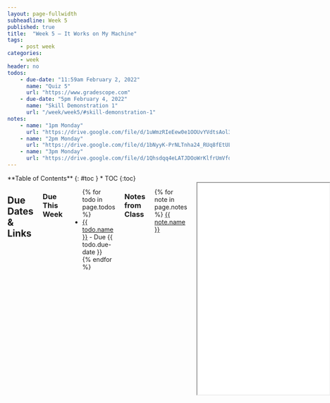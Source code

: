 ```yaml
---
layout: page-fullwidth
subheadline: Week 5
published: true
title:  "Week 5 – It Works on My Machine"
tags:
    - post week
categories:
    - week
header: no
todos:
    - due-date: "11:59am February 2, 2022"
      name: "Quiz 5"
      url: "https://www.gradescope.com"
    - due-date: "5pm February 4, 2022"
      name: "Skill Demonstration 1"
      url: "/week/week5/#skill-demonstration-1"
notes:
    - name: "1pm Monday"
      url: "https://drive.google.com/file/d/1uWmzRIeEew0e1OOUvYVdtsAol32YY8SB"
    - name: "2pm Monday"
      url: "https://drive.google.com/file/d/1bNyyK-PrNLTnha24_RUq8fEtULqIUVzF"
    - name: "3pm Monday"
      url: "https://drive.google.com/file/d/1Qhsdqq4eLATJDOoWrKlfrUmVfdhUuncg"
---
```


<div class="row">
<div class="medium-4 medium-push-8 columns" markdown="1">
<div class="panel radius fixed-toc"  data-options="sticky_on:large" markdown="1">
**Table of Contents**
{: #toc }
*  TOC
{:toc}
</div>
</div><!-- /.medium-4.columns -->

<div class="medium-8 medium-pull-4 columns" markdown="1">

## Due Dates & Links

### Due This Week

<ul>
{% for todo in page.todos %}
<li><a href="{{ todo.url }}">{{ todo.name }}</a> - Due {{ todo.due-date }}</li>
{% endfor %}
</ul>

### Notes from Class

{% for note in page.notes %}
<a href="{{ note.url }}">{{ note.name }}</a>
<iframe src="{{ note.url }}/preview" width="640" height="480" allow="autoplay"></iframe>
{% endfor %}

## Lab Tasks

As usual, some of the lab tasks could change a bit before Wednesday, but the
general outline is here.

Note that the _skill demonstration_ description is firm, and we'll only add
clarifications and extra information, not change the task, at this point.

Today is a bit “potpourri” and a bit “choose your own adventure.” There are a
few short things I want to make sure everyone does, and then a few _options_ for
how to spend your time. These include some cool tips and tricks that might help
you out in the future, some situations that students have run into explicitly in
class, and a space to chat about what you're doing for your skill demo.

Do the **required tasks**, then as a group pick some of the others to try.  If
you have time, do them all!

### Required Task – Synchronize Your Group Work

You've all done some work either in the same repository or in different
repositories over the last few labs. Take some time to make sure everyone has
the most up-to-date version of the `markdown-parse` you're working on as a
group. You could do this in a few ways; figure out which strategy works best for
your group! For example, you might:

- Put all links to Github repositories in your shared notes doc
- Have one person add all the tests + fixes from the other repository to their
repository
- Have everyeone else copy that work back to their own copy
- Have everyone pull/clone their copy and make sure they can run the tests

**Write in notes**: Include screenshots from each group member getting it all to
work.

### Required Task – Setup Github Actions on a Repository

In class on Monday, we saw how to create a Github Action that would run our
tests. Refer to that video. Set up a Github Action that runs your JUnit tests
from last week. (You can see how it was set up here:
[https://github.com/ucsd-cse15l-w22/markdown-parse](https://github.com/ucsd-cse15l-w22/markdown-parse)).

Commit and push a failing test. How does it show up on Github? Do you get any
other notifications?

Commit and push a fix to the test. How does it show up on Github? Do you get any
other notifications?

**Write in notes**: Take screenshots of and copy links to the output from the
above steps.

### Required Task – Improve `markdown-parse`

In the past few labs, you worked on adding tests and improving `markdown-parse`.

Do this once more – add one new **failure-inducing input**, add it as a JUnit
test, then commit and push with the failing output in the commit message.

Then, come up with a fix/improvement to the code to address this case while
still succeeding on all the previous test cases. Commit and push the change.

**Write in notes**: Add the links to the commits you made above.


### Group Choice 1 – Streamline `ssh` Configuration

When you log into `ieng6` from your laptop, you type something like:

```
$ ssh cs15lwi22zzz@ieng6.ucsd.edu
```

That's a lot to type and remember! SSH, like many programs, has configuration
files that can save you some typing. You can put an entry in `~/.ssh/config`
that tells SSH what username to use when logging into specific servers, and even
give servers nicknames. For example, try opening `~/.ssh/config` (on _your_
computer, creating it if it doesn't exist), and adding these lines:

```
Host ieng6
    HostName ieng6.ucsd.edu
    User cs15lwi22zzz (use your username)
```

And then try this command:

```
ssh ieng6
```

If things are set up correctly, this should use the key and log you in with the
username you specified using your public key.

If this doesn't work, you can try adding a line to explicitly refer to your
`id_rsa` file:

```
Host ieng6
    HostName ieng6.ucsd.edu
    User cs15lwi22zzz (use your username)
    IdentityFile ~/.ssh/id_rsa_ucsd
```

Note that paths may look a little different on Windows, they may use `\` instead
of `/` for instance. Talk with your group and think about any errors you get,
and if they could be related to paths or other issues you've seen in the past!

**Write in notes**: Take screenshots of your new login that's faster and easier
to type! It will look something like this:

```
⤇ ssh ieng6
Last login: Tue Feb  1 15:54:09 2022 from joes-mbp.dynamic.ucsd.edu
quota: No filesystem specified.
Hello cs15lwi22, you are currently logged into ieng6-201.ucsd.edu

You are using 0% CPU on this system

Cluster Status
Hostname     Time    #Users  Load  Averages
ieng6-201   15:55:01   21  0.25,  0.44,  0.62
ieng6-202   15:55:01   20  0.11,  0.07,  0.07
ieng6-203   15:55:01   13  1.27,  1.32,  1.28


Tue Feb 01, 2022  3:56pm - Prepping cs15lwi22
[cs15lwi22@ieng6-201]:~:93$
```

You can change `ieng6` after `Host` to another name if you like; it's an alias
you are inventing for `ssh` to interpret.


A related post is [this
answer](https://stackoverflow.com/questions/10197559/ssh-configuration-override-the-default-username).
### Group Choice 2 – Set up Github Access from ieng6

In command-line `git`, we saw in class how to use `clone` and `pull` to get code
from Github, and `git status` to check the status. We didn't see as much how to
`commit` and `push` from the command line. In fact, if you try to do this from
the command line, you'll likely see an error! Here's what it looks like for me
after I make an edit to `MarkdownParse.java` and try to add, commit, and push
it:

```
⤇ git status
On branch main
Your branch is up to date with 'origin/main'.

Changes not staged for commit:
  (use "git add <file>..." to update what will be committed)
  (use "git restore <file>..." to discard changes in working directory)
	modified:   MarkdownParse.java

no changes added to commit (use "git add" and/or "git commit -a")
⤇ git add MarkdownParse.java
⤇ git commit -m "adding a line"
[main 4cbda16] adding a line
 1 file changed, 2 insertions(+), 1 deletion(-)
⤇ git push origin main
Username for 'https://github.com': jpolitz
Password for 'https://jpolitz@github.com':
remote: Support for password authentication was removed on August 13, 2021. Please use a personal access token instead.
remote: Please see https://github.blog/2020-12-15-token-authentication-requirements-for-git-operations/ for more information.
fatal: Authentication failed for 'https://github.com/ucsd-cse15l-wi22/markdown-parse/'
```

The error message, with [this article
referenced](https://github.blog/2020-12-15-token-authentication-requirements-for-git-operations/),
explains that you can _no longer_ use a password for this operation. You _must_
use a token-based login mechanism like SSH keys.

To address this, you can follow the instructions here in [this
tutorial](https://docs.github.com/en/authentication/connecting-to-github-with-ssh/adding-a-new-ssh-key-to-your-github-account)
to add the _public key_ you made as part of the remote access lab to Github. You
can also make a new SSH key and have one for your access to `ieng6` and one for
access to Github. Try it!

**Write in notes**: You'll know you've succeeded when you can use `git push
origin main` after committing to push your changes to Github from the command
line.

#### Managing Multiple Keys

If you do make another key, you can also make a change to your `.ssh/config` on
your computer to have an entry for Github. For example, Joe has this entry in
his `.ssh/config`:

```
Host github.com
    HostName github.com
    User jpolitz
    IdentityFile ~/.ssh/id_rsa_github
```

When I made that key, I didn't just press `Enter` to use the default filename,
but made a new file by writing out the path to it:

```
⤇ ssh-keygen
Generating public/private rsa key pair.
Enter file in which to save the key (/Users/joe/.ssh/id_rsa): /Users/joe/.ssh/id_rsa_github
```

#### A Key on ieng6

For even more command-line pushing fun, you can _also_ run `ssh-keygen` while
logged into your course-specific account, then copy the public key to Github
following the tutorial above. That will allow you to push to Github from the
`ieng6` machines. If you're working on those computers while physically in the
labs, it's a good idea to get this set up!

This kind of use case is why Github lets you upload multiple different public
keys.

### Group Choice 3 – Copy Whole Directories with `scp -r`

We've often been working with entire _directories_ of files (like with `lib/`).
Our strategies for copying a single file with `scp` from week 1 won't
necessarily work as a result, or at least will be much more onerous (we'd have
to copy file after file). And with subdirectories like `lib/`, we'd have to
figure out how make the directories on the remote server, and then copy the
files inside... tiring and error prone!

Thankfully, `scp` has an option for handling this. We can ask `scp` to copy
_recursively_, meaning it will copy a directory and all the files and
directories within it, and all the files and directories within those, and so
on.

That means we could copy our whole `markdown-parse` directory to the server with
one command (and then use other tools we know to run the code there).

Say we're in a terminal, and the working directory is our checkout of
`markdown-parse`:

```
⤇ pwd
/Users/joe/src/markdown-parse
⤇ ls
MarkdownParse.java     test-file2.md          test-file6.md
MarkdownParseTest.java test-file3.md          test-file7.md
lib                    test-file4.md          test-file8.md
test-file.md           test-file5.md
```

We can use `scp` to copy _this directory_ (represented by `.`) to the remote
server. We also have to give a name of the directory we want it to copy into on
the remote server:

```
$ scp -r . cs15lwi22@ieng6.ucsd.edu:~/markdown-parse
```

The `-r` option tells `scp` to work recursively. The `.` is the _source_, and is
the current directory. The `~/markdown-parse` tells `scp` to create the
`markdown-parse` directory on the remote server (if it doesn't exist), and then
copy the contents of this directory recursively there.

If we do this, then we can log into the server with `ssh` and see all of our
files there in a directory called `markdown-parse`:

```
⤇ scp -r . ieng6:markdown-parse
test-file5.md                                 100%   39    13.5KB/s   00:00
MarkdownParseTest.java                        100%  568   205.4KB/s   00:00
...
test-file6.md                                 100%   27    12.8KB/s   00:00
test-file2.md                                 100%  110    56.1KB/s   00:00
⤇ ssh cs15lwi22@ieng6.ucsd.edu
[cs15lwi22@ieng6-201]:~:99$ ls markdown-parse
MarkdownParse.java      test-file.md   test-file4.md  test-file7.md
MarkdownParseTest.java  test-file2.md  test-file5.md  test-file8.md
lib                     test-file3.md  test-file6.md
```

Note that when we do this it copies not just the files we see with `ls`, but
_all_ of the files in `.git` as well. This is fine for most uses you'll run
into. However, you can have more control over what gets copied. Try this command:

```
⤇ scp -r *.java *.md lib/ cs15lwi22@ieng6.ucsd.edu:markdown-parse
```

What does that copy? What do you think `*.java` and `*.md` mean?

**Write in notes**: Take a screenshot of copying the files with `scp` as above.
Can you come up with a way to write a single command that will copy a whole
directory, then `ssh` to the server and run a command?

Note that if you did the first option for streamlining your .ssh configuration,
you can use the short name for `ieng6` in all of these `scp` and `ssh` commands!
For example you could shorten the second command to

```
⤇ scp -r *.java *.md lib/ ieng6:markdown-parse
```

(A useful reference on `scp -r` is this [answer
online on serverfault](https://serverfault.com/questions/264595/can-scp-copy-directories-recursively))

### Group Choice 4 – Discuss Strategies for Skill Demo Video

Have a conversation about tips, techniques, and strategies for your first skill
demonstration video! The sample video and task is below. Feel free to ask
questions about it on Piazza.

## Skill Demonstration 1

For your first skill demonstration video, you will record a screencast of
yourself (using Zoom is one good way) demonstrating some of the concrete skills
you learned in the first 4 weeks of the course.

### Task

In the video, show:

- Your face + a photo ID (that's the only time you have to show your face)
- Creating a new repository on Github
- Creating a file with a Java class
- Creating another file with a JUnit test for a method in that class, the test
must *fail* initially
- Add any code/libraries needed to make the JUnit test run
- Commiting all of the code/libraries required for running that test
- Running the test in your `cs15l` course-specific account
- Fix the test so it *passes*, then run it again on your `cs15l1` account and
commit/push the changes (you can commit/push and run the update in any order)

### Constraints and Examples

You must do this all in one take (you can't stitch together multiple videos) and
the video needs to be less than 15 minutes. Probably your first try won't be 15
minutes – you may have to practice several times to get the process down to 15
minutes; you are free to ask for any help you need in getting your own process
down to that time!

The classes and method you create can be anything, and you could copy/paste
their contents from somewhere, but you have to create the files as part of your
video.

Similarly, you have to create a new repository as part of the video, perform all
commits as part of the video, show the tests running as part of the video, and
so on.

It's up to you how to run the test in your `cs15l` account:

- You could `scp` the relevant files after they are created and/or updated
- You could `ssh` into your account and clone the repository, then `pull` on updates
- You could do something else that you prefer

Here's an example of Joe doing the task:

[https://youtu.be/5JsG06Dz-tc](https://youtu.be/5JsG06Dz-tc)

A brief tutorial on how to make a recording with Zoom is here:

[https://drive.google.com/open?id=1KROMAQuTCk40zwrEFotlYSJJQdcG_GUU](https://drive.google.com/open?id=1KROMAQuTCk40zwrEFotlYSJJQdcG_GUU)


### Submission

The video must be submitted by **5pm Friday, February 4**.

Upload your video file to the Skill Demonstration 1 - Video assignment on
Gradescope. Make sure to try uploading well in advance of the deadline for two
reasons:

1. Make sure that you aren't recording an extremely large/high-definition video;
there are some (reasonable) file-size limits
2. Make sure you have time to upload the video

If something goes wrong for you uploading near the deadline (for example, you
only have a link to a video instead of an actual video to upload for some
reason), upload a README file explaining the situation to the best of your
ability instead of the video itself.

Once submitted, you should be able to see the video file you uploaded and check
that it plays within Gradescope. Please do so!
